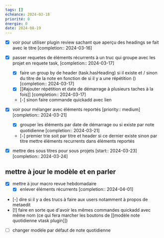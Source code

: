 ```yaml
---
tags: []
échéance: 2024-03-18
priorité: 0
énergie: 0
date: 2024-08-19
---
```


- [X] voir pour utiliser plugin review  sachant que aperçu des headings se fait avec le titre  [completion:: 2024-03-16]

- [X] passer requetes de éléments récurrents à un truc qui groupe avec les projet en requete task,  [completion:: 2024-03-17]
	- [X] faire un group by de header (task.hasHeading) si il existe  et / sinon du titre de la note en fonction de si il y a une répétition ()  [completion:: 2024-03-17]
	- [X] [[#ajouter répétition et date de démarrage à plusieurs taches à la fois]]  [completion:: 2024-03-17]
	- [-] sinon faire commande quickadd avec lien

- [X] voir pour mélanger avec éléments reportés  [priority:: medium]  [completion:: 2024-03-21]
	- [X] grouper les éléments par date de démarrage ou si existe par note quotidienne  [completion:: 2024-03-21]
	- [-] premier trie soit par titre et header si ce dernier existe sinon par titre mettre éléments recurrents dans éléments reportés

- [X] mettre des sous titres pour sous projets  [start:: 2024-03-23]  [completion:: 2024-03-24]

## mettre à jour le modèle et en parler
- [x] mettre à jour macro revue hebdomadaire
	- [X] enlever éléments récurrents  [completion:: 2024-04-01]
- [-] dire si il y a des trucs à faire aux users notamment à propos de metaedit
- [!] faire en sorte que d'avoir les mêmes commandes quickadd avec même nom (ce qui fera marcher les boutons de [[modèle note quotidienne vtask plugin]])
- [ ] changer modèle par défaut de note quotidienne